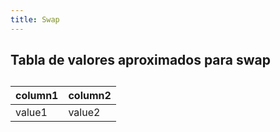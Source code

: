 ```yaml
---
title: Swap
---
```


## Tabla de valores aproximados para swap
## 
|column1|column2|
|--|--|
|value1|value2|
##
##
